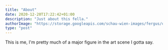 ```yaml
---
title: "About"
date: 2020-12-20T17:22:42+01:00
description: "Just about this fella."
authorImage: "https://storage.googleapis.com/schau-wien-images/fergus/old_profile.jpg"
type: "post"
---
```


This is me, I'm pretty much of a major figure in the art scene I gotta say.
